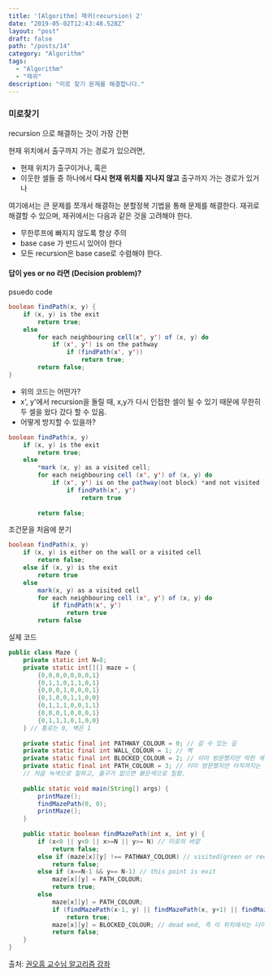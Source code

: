 ```yaml
---
title: '[Algorithm] 재귀(recursion) 2'
date: "2019-05-02T12:43:48.528Z"
layout: "post"
draft: false
path: "/posts/14"
category: "Algorithm"
tags:
  - "Algorithm"
  - "재귀"
description: "미로 찾기 문제를 해결합니다."
---
```


### 미로찾기

recursion 으로 해결하는 것이 가장 간편

현재 위치에서 출구까지 가는 경로가 있으려면, 
	
- 현재 위치가 출구이거나, 혹은
- 이웃한 셀들 중 하나에서 **다시 현재 위치를 지나지 않고** 출구까지 가는 경로가 있거나

여기에서는 큰 문제를 쪼개서 해결하는 분할정복 기법을 통해 문제를 해결한다. 재귀로 해결할 수 있으며, 재귀에서는 다음과 같은 것을 고려해야 한다.

- 무한루프에 빠지지 않도록 항상 주의
- base case 가 반드시 있어야 한다
- 모든 recursion은 base case로 수렴해야 한다.

#### 답이 yes or no 라면 (Decision problem)?

psuedo code

```java
boolean findPath(x, y) {
	if (x, y) is the exit
		return true;
	else
		for each neighbouring cell(x', y') of (x, y) do
			if (x', y') is on the pathway
				if (findPath(x', y'))
					return true;
		return false;
}	
```

- 위의 코드는 어떤가?
- x', y'에서 recursion을 돌릴 때, x,y가 다시 인접한 셀이 될 수 있기 때문에 무한히 두 셀을 왔다 갔다 할 수 있음.
- 어떻게 방지할 수 있을까?

```java
boolean findPath(x, y)
	if (x, y) is the exit
		return true;
	else
		*mark (x, y) as a visited cell;
		for each neighbouring cell (x', y') of (x, y) do
			if (x', y') is on the pathway(not block) *and not visited
				if findPath(x', y')
					return true
			
		return false;
```

조건문을 처음에 분기

```java
boolean findPath(x, y)
	if (x, y) is either on the wall or a visited cell
		return false;
	else if (x, y) is the exit
		return true
	else
		mark(x, y) as a visited cell
		for each neighbouring cell (x', y') of (x, y) do
			if findPath(x', y')
				return true
		return false
```

실제 코드

```java
public class Maze {
	private static int N=8;
	private static int[][] maze = {
		{0,0,0,0,0,0,0,1}
		{0,1,1,0,1,1,0,1}
		{0,0,0,1,0,0,0,1}
		{0,1,0,0,1,1,0,0}
		{0,1,1,1,0,0,1,1}
		{0,0,0,1,0,0,0,1}
		{0,1,1,1,0,1,0,0}
	} // 통로는 0, 벽은 1
	
	private static final int PATHWAY_COLOUR = 0; // 갈 수 있는 길
	private static final int WALL_COLOUR = 1; // 벽
	private static final int BLOCKED_COLOUR = 2; // 이미 방문했지만 막힌 색
	private static final int PATH_COLOUR = 3; // 이미 방문했지만 아직까지는 확실히 판정이 안된 경우
	// 처음 녹색으로 칠하고, 출구가 없으면 붉은색으로 칠함.
	
	public static void main(String[] args) {
		printMaze();
		findMazePath(0, 0);
		printMaze();
	}
	
	public static boolean findMazePath(int x, int y) {
		if (x<0 || y<0 || x>=N || y>= N) // 미로의 바깥
			return false;
		else if (maze[x][y] !== PATHWAY_COLOUR) // visited(green or red), or wall
			return false;
		else if (x==N-1 && y== N-1) // this point is exit
			maze[x][y] = PATH_COLOUR;
			return true;
		else
			maze[x][y] = PATH_COLOUR;
			if (findMazePath(x-1, y) || findMazePath(x, y+1) || findMazePath(x+1, y) || findMazePath(x, y-1)) 
				return true;
			maze[x][y] = BLOCKED_COLOUR; // dead end, 즉 이 위치에서는 더이상 갈 수 없다.
			return false;
	}
}
```

출처: [권오흠 교수님 알고리즘 강좌](https://www.inflearn.com/course/%EC%95%8C%EA%B3%A0%EB%A6%AC%EC%A6%98-%EA%B0%95%EC%A2%8C/dashboard)